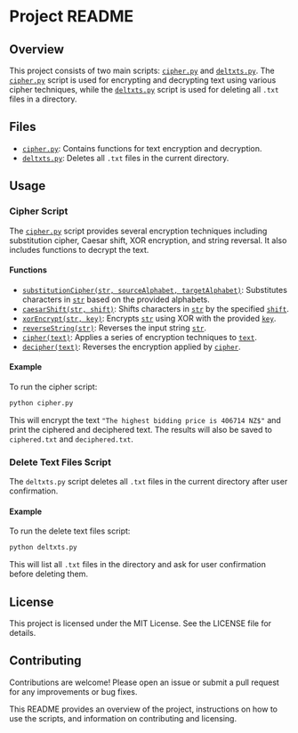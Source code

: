 # Project README

## Overview

This project consists of two main scripts: [`cipher.py`](command:_github.copilot.openRelativePath?%5B%7B%22scheme%22%3A%22file%22%2C%22authority%22%3A%22%22%2C%22path%22%3A%22%2FUsers%2Fwilly%2FDocuments%2FVSCE%2FCipherSec%2Fcipher.py%22%2C%22query%22%3A%22%22%2C%22fragment%22%3A%22%22%7D%5D "/Users/willy/Documents/VSCE/CipherSec/cipher.py") and [`deltxts.py`](command:_github.copilot.openRelativePath?%5B%7B%22scheme%22%3A%22file%22%2C%22authority%22%3A%22%22%2C%22path%22%3A%22%2FUsers%2Fwilly%2FDocuments%2FVSCE%2FCipherSec%2Fdeltxts.py%22%2C%22query%22%3A%22%22%2C%22fragment%22%3A%22%22%7D%5D "/Users/willy/Documents/VSCE/CipherSec/deltxts.py"). The [`cipher.py`](command:_github.copilot.openRelativePath?%5B%7B%22scheme%22%3A%22file%22%2C%22authority%22%3A%22%22%2C%22path%22%3A%22%2FUsers%2Fwilly%2FDocuments%2FVSCE%2FCipherSec%2Fcipher.py%22%2C%22query%22%3A%22%22%2C%22fragment%22%3A%22%22%7D%5D "/Users/willy/Documents/VSCE/CipherSec/cipher.py") script is used for encrypting and decrypting text using various cipher techniques, while the [`deltxts.py`](command:_github.copilot.openRelativePath?%5B%7B%22scheme%22%3A%22file%22%2C%22authority%22%3A%22%22%2C%22path%22%3A%22%2FUsers%2Fwilly%2FDocuments%2FVSCE%2FCipherSec%2Fdeltxts.py%22%2C%22query%22%3A%22%22%2C%22fragment%22%3A%22%22%7D%5D "/Users/willy/Documents/VSCE/CipherSec/deltxts.py") script is used for deleting all `.txt` files in a directory.

## Files

- [`cipher.py`](command:_github.copilot.openRelativePath?%5B%7B%22scheme%22%3A%22file%22%2C%22authority%22%3A%22%22%2C%22path%22%3A%22%2FUsers%2Fwilly%2FDocuments%2FVSCE%2FCipherSec%2Fcipher.py%22%2C%22query%22%3A%22%22%2C%22fragment%22%3A%22%22%7D%5D "/Users/willy/Documents/VSCE/CipherSec/cipher.py"): Contains functions for text encryption and decryption.
- [`deltxts.py`](command:_github.copilot.openRelativePath?%5B%7B%22scheme%22%3A%22file%22%2C%22authority%22%3A%22%22%2C%22path%22%3A%22%2FUsers%2Fwilly%2FDocuments%2FVSCE%2FCipherSec%2Fdeltxts.py%22%2C%22query%22%3A%22%22%2C%22fragment%22%3A%22%22%7D%5D "/Users/willy/Documents/VSCE/CipherSec/deltxts.py"): Deletes all `.txt` files in the current directory.

## Usage

### Cipher Script

The [`cipher.py`](command:_github.copilot.openRelativePath?%5B%7B%22scheme%22%3A%22file%22%2C%22authority%22%3A%22%22%2C%22path%22%3A%22%2FUsers%2Fwilly%2FDocuments%2FVSCE%2FCipherSec%2Fcipher.py%22%2C%22query%22%3A%22%22%2C%22fragment%22%3A%22%22%7D%5D "/Users/willy/Documents/VSCE/CipherSec/cipher.py") script provides several encryption techniques including substitution cipher, Caesar shift, XOR encryption, and string reversal. It also includes functions to decrypt the text.

#### Functions

- [`substitutionCipher(str, sourceAlphabet, targetAlphabet)`](command:_github.copilot.openSymbolFromReferences?%5B%7B%22%24mid%22%3A1%2C%22path%22%3A%22%2FUsers%2Fwilly%2FDocuments%2FVSCE%2FCipherSec%2Fcipher.py%22%2C%22scheme%22%3A%22file%22%7D%2C%7B%22line%22%3A27%2C%22character%22%3A4%7D%5D "cipher.py"): Substitutes characters in [`str`](command:_github.copilot.openSymbolFromReferences?%5B%7B%22%24mid%22%3A1%2C%22path%22%3A%22%2FUsers%2Fwilly%2FDocuments%2FVSCE%2FCipherSec%2Fcipher.py%22%2C%22scheme%22%3A%22file%22%7D%2C%7B%22line%22%3A6%2C%22character%22%3A16%7D%5D "cipher.py") based on the provided alphabets.
- [`caesarShift(str, shift)`](command:_github.copilot.openSymbolFromReferences?%5B%7B%22%24mid%22%3A1%2C%22path%22%3A%22%2FUsers%2Fwilly%2FDocuments%2FVSCE%2FCipherSec%2Fcipher.py%22%2C%22scheme%22%3A%22file%22%7D%2C%7B%22line%22%3A6%2C%22character%22%3A4%7D%5D "cipher.py"): Shifts characters in [`str`](command:_github.copilot.openSymbolFromReferences?%5B%7B%22%24mid%22%3A1%2C%22path%22%3A%22%2FUsers%2Fwilly%2FDocuments%2FVSCE%2FCipherSec%2Fcipher.py%22%2C%22scheme%22%3A%22file%22%7D%2C%7B%22line%22%3A6%2C%22character%22%3A16%7D%5D "cipher.py") by the specified [`shift`](command:_github.copilot.openSymbolFromReferences?%5B%7B%22%24mid%22%3A1%2C%22path%22%3A%22%2FUsers%2Fwilly%2FDocuments%2FVSCE%2FCipherSec%2Fcipher.py%22%2C%22scheme%22%3A%22file%22%7D%2C%7B%22line%22%3A6%2C%22character%22%3A21%7D%5D "cipher.py").
- [`xorEncrypt(str, key)`](command:_github.copilot.openSymbolFromReferences?%5B%7B%22%24mid%22%3A1%2C%22path%22%3A%22%2FUsers%2Fwilly%2FDocuments%2FVSCE%2FCipherSec%2Fcipher.py%22%2C%22scheme%22%3A%22file%22%7D%2C%7B%22line%22%3A13%2C%22character%22%3A4%7D%5D "cipher.py"): Encrypts [`str`](command:_github.copilot.openSymbolFromReferences?%5B%7B%22%24mid%22%3A1%2C%22path%22%3A%22%2FUsers%2Fwilly%2FDocuments%2FVSCE%2FCipherSec%2Fcipher.py%22%2C%22scheme%22%3A%22file%22%7D%2C%7B%22line%22%3A6%2C%22character%22%3A16%7D%5D "cipher.py") using XOR with the provided [`key`](command:_github.copilot.openSymbolFromReferences?%5B%7B%22%24mid%22%3A1%2C%22path%22%3A%22%2FUsers%2Fwilly%2FDocuments%2FVSCE%2FCipherSec%2Fcipher.py%22%2C%22scheme%22%3A%22file%22%7D%2C%7B%22line%22%3A2%2C%22character%22%3A0%7D%5D "cipher.py").
- [`reverseString(str)`](command:_github.copilot.openSymbolFromReferences?%5B%7B%22%24mid%22%3A1%2C%22path%22%3A%22%2FUsers%2Fwilly%2FDocuments%2FVSCE%2FCipherSec%2Fcipher.py%22%2C%22scheme%22%3A%22file%22%7D%2C%7B%22line%22%3A22%2C%22character%22%3A4%7D%5D "cipher.py"): Reverses the input string [`str`](command:_github.copilot.openSymbolFromReferences?%5B%7B%22%24mid%22%3A1%2C%22path%22%3A%22%2FUsers%2Fwilly%2FDocuments%2FVSCE%2FCipherSec%2Fcipher.py%22%2C%22scheme%22%3A%22file%22%7D%2C%7B%22line%22%3A6%2C%22character%22%3A16%7D%5D "cipher.py").
- [`cipher(text)`](command:_github.copilot.openSymbolFromReferences?%5B%7B%22%24mid%22%3A1%2C%22path%22%3A%22%2FUsers%2Fwilly%2FDocuments%2FVSCE%2FCipherSec%2Fcipher.py%22%2C%22scheme%22%3A%22file%22%7D%2C%7B%22line%22%3A34%2C%22character%22%3A4%7D%5D "cipher.py"): Applies a series of encryption techniques to [`text`](command:_github.copilot.openSymbolFromReferences?%5B%7B%22%24mid%22%3A1%2C%22path%22%3A%22%2FUsers%2Fwilly%2FDocuments%2FVSCE%2FCipherSec%2Fcipher.py%22%2C%22scheme%22%3A%22file%22%7D%2C%7B%22line%22%3A34%2C%22character%22%3A11%7D%5D "cipher.py").
- [`decipher(text)`](command:_github.copilot.openSymbolFromReferences?%5B%7B%22%24mid%22%3A1%2C%22path%22%3A%22%2FUsers%2Fwilly%2FDocuments%2FVSCE%2FCipherSec%2Fcipher.py%22%2C%22scheme%22%3A%22file%22%7D%2C%7B%22line%22%3A55%2C%22character%22%3A4%7D%5D "cipher.py"): Reverses the encryption applied by [`cipher`](command:_github.copilot.openSymbolFromReferences?%5B%7B%22%24mid%22%3A1%2C%22path%22%3A%22%2FUsers%2Fwilly%2FDocuments%2FVSCE%2FCipherSec%2Fcipher.py%22%2C%22scheme%22%3A%22file%22%7D%2C%7B%22line%22%3A34%2C%22character%22%3A4%7D%5D "cipher.py").

#### Example

To run the cipher script:

```sh
python cipher.py
```

This will encrypt the text `"The highest bidding price is 406714 NZ$"` and print the ciphered and deciphered text. The results will also be saved to `ciphered.txt` and `deciphered.txt`.

### Delete Text Files Script

The `deltxts.py` script deletes all `.txt` files in the current directory after user confirmation.

#### Example

To run the delete text files script:

```sh
python deltxts.py
```

This will list all `.txt` files in the directory and ask for user confirmation before deleting them.

## License

This project is licensed under the MIT License. See the LICENSE file for details.

## Contributing

Contributions are welcome! Please open an issue or submit a pull request for any improvements or bug fixes.


This README provides an overview of the project, instructions on how to use the scripts, and information on contributing and licensing.